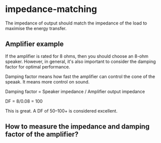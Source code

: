 # impedance-matching

The impedance of output should match the impedance of the load to maximise the energy transfer.

## Amplifier example 

If the amplifier is rated for 8 ohms, then you should choose an 8-ohm speaker. However, in general, it's also important to consider the damping factor for optimal performance.

Damping factor means how fast the amplifier can control the cone of the speaak. It means more control on sound.

Damping factor = Speaker impedance / Amplifier output impedance

DF = 8/0.08 = 100

This is great. A DF of 50–100+ is considered excellent.

## How to measure the impedance and damping factor of the amplifier?
